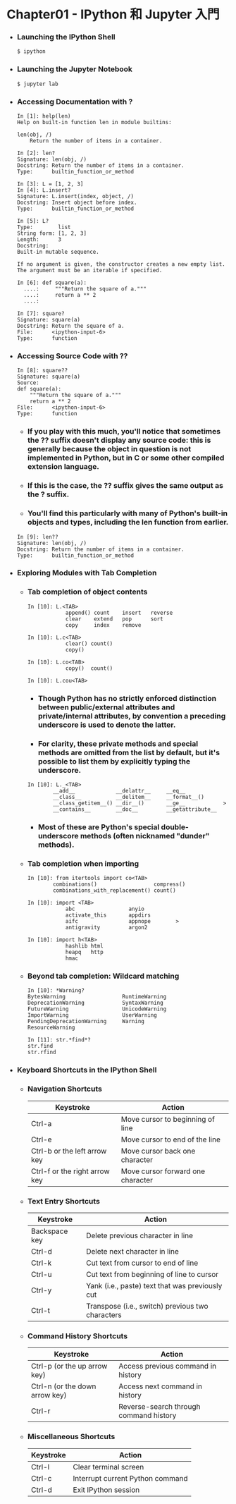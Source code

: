 Chapter01 - IPython 和 Jupyter 入門
=====
* ### Launching the IPython Shell
    ```
    $ ipython
    ```
* ### Launching the Jupyter Notebook
    ```
    $ jupyter lab
    ```
* ### Accessing Documentation with ?
    ```
    In [1]: help(len)
    Help on built-in function len in module builtins:

    len(obj, /)
        Return the number of items in a container.
    ```
    ```
    In [2]: len?
    Signature: len(obj, /)
    Docstring: Return the number of items in a container.
    Type:      builtin_function_or_method
    ```
    ```
    In [3]: L = [1, 2, 3]
    In [4]: L.insert?
    Signature: L.insert(index, object, /)
    Docstring: Insert object before index.
    Type:      builtin_function_or_method
    ```
    ```
    In [5]: L?
    Type:        list
    String form: [1, 2, 3]
    Length:      3
    Docstring:  
    Built-in mutable sequence.

    If no argument is given, the constructor creates a new empty list.
    The argument must be an iterable if specified.
    ```
    ```
    In [6]: def square(a):
      ....:     """Return the square of a."""
      ....:     return a ** 2
      ....:
    ```
    ```
    In [7]: square?
    Signature: square(a)
    Docstring: Return the square of a.
    File:      <ipython-input-6>
    Type:      function
    ```
* ### Accessing Source Code with ??
    ```
    In [8]: square??
    Signature: square(a)
    Source:   
    def square(a):
        """Return the square of a."""
        return a ** 2
    File:      <ipython-input-6>
    Type:      function
    ```
    * ### If you play with this much, you'll notice that sometimes the ?? suffix doesn't display any source code: this is generally because the object in question is not implemented in Python, but in C or some other compiled extension language.
    * ### If this is the case, the ?? suffix gives the same output as the ? suffix.
    * ### You'll find this particularly with many of Python's built-in objects and types, including the len function from earlier.
    ```
    In [9]: len??
    Signature: len(obj, /)
    Docstring: Return the number of items in a container.
    Type:      builtin_function_or_method
    ```
* ### Exploring Modules with Tab Completion
    * ### Tab completion of object contents
        ```
        In [10]: L.<TAB>
                    append() count    insert   reverse 
                    clear    extend   pop      sort    
                    copy     index    remove
        ```
        ```
        In [10]: L.c<TAB>
                    clear() count()
                    copy()         

        In [10]: L.co<TAB>
                    copy()  count()
        ```
        ```
        In [10]: L.cou<TAB>
        ```
        * ### Though Python has no strictly enforced distinction between public/external attributes and private/internal attributes, by convention a preceding underscore is used to denote the latter.
        * ### For clarity, these private methods and special methods are omitted from the list by default, but it's possible to list them by explicitly typing the underscore.
        ```
        In [10]: L._<TAB>
                __add__             __delattr__     __eq__      
                __class__           __delitem__     __format__()
                __class_getitem__() __dir__()       __ge__            >
                __contains__        __doc__         __getattribute__
        ```
        * ### Most of these are Python's special double-underscore methods (often nicknamed "dunder" methods).
    * ### Tab completion when importing
        ```
        In [10]: from itertools import co<TAB>
                combinations()                  compress()
                combinations_with_replacement() count()
        ```
        ```
        In [10]: import <TAB>
                    abc                 anyio                          
                    activate_this       appdirs                        
                    aifc                appnope        >
                    antigravity         argon2                         

        In [10]: import h<TAB>
                    hashlib html   
                    heapq   http   
                    hmac
        ```
    * ### Beyond tab completion: Wildcard matching
        ```
        In [10]: *Warning?
        BytesWarning                  RuntimeWarning
        DeprecationWarning            SyntaxWarning
        FutureWarning                 UnicodeWarning
        ImportWarning                 UserWarning
        PendingDeprecationWarning     Warning
        ResourceWarning
        ```
        ```
        In [11]: str.*find*?
        str.find
        str.rfind
        ```
* ### Keyboard Shortcuts in the IPython Shell
    * ### Navigation Shortcuts
        | Keystroke | Action |
        | - | - |
        | Ctrl-a | Move cursor to beginning of line |
        | Ctrl-e | Move cursor to end of the line |
        | Ctrl-b or the left arrow key | Move cursor back one character |
        | Ctrl-f or the right arrow key | Move cursor forward one character |
    * ### Text Entry Shortcuts
        | Keystroke | Action |
        | - | - |
        | Backspace key |	Delete previous character in line |
        | Ctrl-d | Delete next character in line |
        | Ctrl-k | Cut text from cursor to end of line |
        | Ctrl-u | Cut text from beginning of line to cursor |
        | Ctrl-y | Yank (i.e., paste) text that was previously cut |
        | Ctrl-t | Transpose (i.e., switch) previous two characters |
    * ### Command History Shortcuts
        | Keystroke | Action |
        | - | - |
        | Ctrl-p (or the up arrow key) | Access previous command in history |
        | Ctrl-n (or the down arrow key) | Access next command in history |
        | Ctrl-r | Reverse-search through command history |
    * ### Miscellaneous Shortcuts
        | Keystroke | Action |
        | - | - |
        | Ctrl-l | Clear terminal screen |
        | Ctrl-c | Interrupt current Python command |
        | Ctrl-d | Exit IPython session |
<br />
